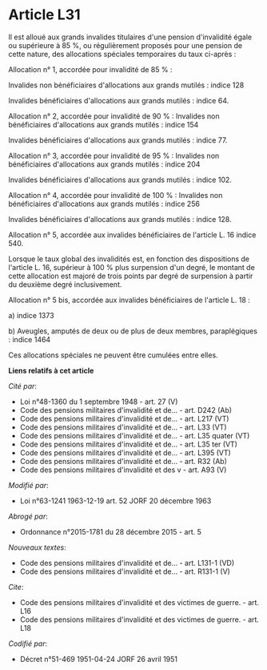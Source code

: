 # Article L31

Il est alloué aux grands invalides titulaires d'une pension d'invalidité égale ou supérieure à 85 %, ou régulièrement
proposés pour une pension de cette nature, des allocations spéciales temporaires du taux ci-après :

Allocation n° 1, accordée pour invalidité de 85 % :

Invalides non bénéficiaires d'allocations aux grands mutilés : indice 128

Invalides bénéficiaires d'allocations aux grands mutilés : indice 64.

Allocation n° 2, accordée pour invalidité de 90 % : Invalides non bénéficiaires d'allocations aux grands mutilés : indice 154

Invalides bénéficiaires d'allocations aux grands mutilés : indice 77.

Allocation n° 3, accordée pour invalidité de 95 % : Invalides non bénéficiaires d'allocations aux grands mutilés : indice 204

Invalides bénéficiaires d'allocations aux grands mutilés : indice 102.

Allocation n° 4, accordée pour invalidité de 100 % : Invalides non bénéficiaires d'allocations aux grands mutilés : indice
256

Invalides bénéficiaires d'allocations aux grands mutilés : indice 128.

Allocation n° 5, accordée aux invalides bénéficiaires de l'article L. 16 indice 540.

Lorsque le taux global des invalidités est, en fonction des dispositions de l'article L. 16, supérieur à 100 % plus
surpension d'un degré, le montant de cette allocation est majoré de trois points par degré de surpension à partir du deuxième
degré inclusivement.

Allocation n° 5 bis, accordée aux invalides bénéficiaires de l'article L. 18 :

a) indice 1373

b) Aveugles, amputés de deux ou de plus de deux membres, paraplégiques : indice 1464

Ces allocations spéciales ne peuvent être cumulées entre elles.

**Liens relatifs à cet article**

_Cité par_:

  - Loi n°48-1360 du 1 septembre 1948 - art. 27 (V)
  - Code des pensions militaires d'invalidité et de... - art. D242 (Ab)
  - Code des pensions militaires d'invalidité et de... - art. L217 (VT)
  - Code des pensions militaires d'invalidité et de... - art. L33 (VT)
  - Code des pensions militaires d'invalidité et de... - art. L35 quater (VT)
  - Code des pensions militaires d'invalidité et de... - art. L35 ter (VT)
  - Code des pensions militaires d'invalidité et de... - art. L395 (VT)
  - Code des pensions militaires d'invalidité et de... - art. R32 (Ab)
  - Code des pensions militaires d'invalidité et des v - art. A93 (V)

_Modifié par_:

  - Loi n°63-1241 1963-12-19 art. 52 JORF 20 décembre 1963

_Abrogé par_:

  - Ordonnance n°2015-1781 du 28 décembre 2015 - art. 5

_Nouveaux textes_:

  - Code des pensions militaires d'invalidité et de... - art. L131-1 (VD)
  - Code des pensions militaires d'invalidité et de... - art. R131-1 (V)

_Cite_:

  - Code des pensions militaires d'invalidité et des victimes de guerre. - art. L16
  - Code des pensions militaires d'invalidité et des victimes de guerre. - art. L18

_Codifié par_:

  - Décret n°51-469 1951-04-24 JORF 26 avril 1951
